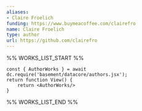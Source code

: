 ```yaml
---
aliases:
- Claire Froelich
funding: https://www.buymeacoffee.com/clairefro
name: Claire Froelich
type: author
url: https://github.com/clairefro
---
```



%% WORKS_LIST_START %%

```datacorejsx
const { AuthorWorks } = await dc.require('basement/datacore/authors.jsx');
return function View() {
    return <AuthorWorks/>
}
```
%% WORKS_LIST_END %%